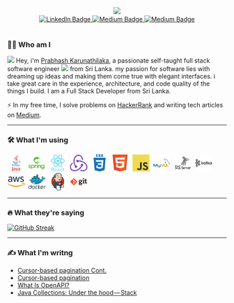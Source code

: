 <div id="header" align="center">
  <img src="https://media.giphy.com/media/M9gbBd9nbDrOTu1Mqx/giphy.gif" width="100"/>
  <div id="badges">
    <a href="https://www.linkedin.com/in/prabhashk">
      <img src="https://img.shields.io/badge/LinkedIn-blue?style=for-the-badge&logo=linkedin&logoColor=white" alt="LinkedIn Badge"/>
    </a>
    <a href="https://medium.com/@prabhash.code">
      <img src="https://img.shields.io/badge/Medium-12100E?style=for-the-badge&logo=medium&logoColor=white" alt="Medium Badge"/>
    </a>
    <a href="https://www.hackerrank.com/prabhash_code">
      <img src="https://img.shields.io/badge/-Hackerrank-2EC866?style=for-the-badge&logo=medium&logoColor=white" alt="Medium Badge"/>
    </a>   
  </div>
  <img src="https://komarev.com/ghpvc/?username=ChathuraPrabhash93&style=flat-square&color=blue" alt=""/>
</div>

### :man_technologist: Who am I
<img src="https://media.giphy.com/media/hvRJCLFzcasrR4ia7z/giphy.gif" width="21px"/> Hey, i'm [Prabhash Karunathilaka](https://www.linkedin.com/in/prabhashk), a passionate self-taught full stack software engineer <img src="https://media.giphy.com/media/WUlplcMpOCEmTGBtBW/giphy.gif" width="30"> from Sri Lanka. my passion for software lies with dreaming up ideas and making them come true with elegant interfaces. i take great care in the experience, architecture, and code quality of the things I build.
I am a Full Stack Developer  from Sri Lanka.

:zap: In my free time, I solve problems on [HackerRank](https://www.hackerrank.com/prabhash_code) and writing tech articles on [Medium](https://medium.com/@prabhash.code).

---

### :hammer_and_wrench: What I'm using 
<div>
  <img src="https://github.com/devicons/devicon/blob/master/icons/java/java-original-wordmark.svg" title="Java" alt="Java" width="40" height="40"/>&nbsp;  
  <img src="https://github.com/devicons/devicon/blob/master/icons/spring/spring-original-wordmark.svg" title="Spring" alt="Spring" width="40" height="40"/>&nbsp;
  <img src="https://github.com/devicons/devicon/blob/master/icons/react/react-original-wordmark.svg" title="React" alt="React" width="40" height="40"/>&nbsp;
  <img src="https://github.com/devicons/devicon/blob/master/icons/redux/redux-original.svg" title="Redux" alt="Redux " width="40" height="40"/>&nbsp;
  <img src="https://github.com/devicons/devicon/blob/master/icons/css3/css3-plain-wordmark.svg"  title="CSS3" alt="CSS" width="40" height="40"/>&nbsp;
  <img src="https://github.com/devicons/devicon/blob/master/icons/html5/html5-original.svg" title="HTML5" alt="HTML" width="40" height="40"/>&nbsp;
  <img src="https://github.com/devicons/devicon/blob/master/icons/javascript/javascript-original.svg" title="JavaScript" alt="JavaScript" width="40" height="40"/>&nbsp;
  <img src="https://github.com/devicons/devicon/blob/master/icons/mysql/mysql-original-wordmark.svg" title="MySQL"  alt="MySQL" width="40" height="40"/>&nbsp;
  <img src="https://github.com/devicons/devicon/blob/master/icons/microsoftsqlserver/microsoftsqlserver-plain-wordmark.svg" title="MSSQL"  alt="MSSQL" width="40" height="40"/>&nbsp;
  <img src="https://github.com/devicons/devicon/blob/master/icons/apachekafka/apachekafka-original-wordmark.svg" title="Kafka" alt="Kafka" width="40" height="40"/>&nbsp;
  <img src="https://github.com/devicons/devicon/blob/master/icons/amazonwebservices/amazonwebservices-original-wordmark.svg" title="AWS" alt="AWS" width="40" height="40"/>&nbsp;
  <img src="https://github.com/devicons/devicon/blob/master/icons/docker/docker-original-wordmark.svg" title="Docker" alt="Docker" width="40" height="40"/>&nbsp;
  <img src="https://github.com/devicons/devicon/blob/master/icons/jenkins/jenkins-original.svg" title="Jenkins" alt="Jenkins" width="40" height="40"/>&nbsp;
  <img src="https://github.com/devicons/devicon/blob/master/icons/git/git-original-wordmark.svg" title="Git" **alt="Git" width="40" height="40"/>&nbsp;
</div>

---

### :fire: What they're saying
[![GitHub Streak](http://github-readme-streak-stats.herokuapp.com?user=ChathuraPrabhash93&theme=dark&background=000000)](https://git.io/streak-stats)

---

### :writing_hand: What I'm writng
<!-- BLOG-POST-LIST:START -->
- [Cursor-based pagination Cont.](https://medium.com/@prabhash.code/cursor-based-pagination-cont-d254ee8ba19f?source=rss-58fa0e413e2e------2)
- [Cursor-based pagination](https://medium.com/@prabhash.code/cursor-based-pagination-fbaf9c1afd96?source=rss-58fa0e413e2e------2)
- [What Is OpenAPI?](https://medium.com/@prabhash.code/what-is-openapi-fbd52debde70?source=rss-58fa0e413e2e------2)
- [Java Collections: Under the hood — Stack](https://medium.com/@prabhash.code/java-collections-under-the-hood-stack-8f9abaa6f7cd?source=rss-58fa0e413e2e------2)
<!-- BLOG-POST-LIST:END -->


<!---
ChathuraPrabhash93/ChathuraPrabhash93 is a ✨ special ✨ repository because its `README.md` (this file) appears on your GitHub profile.
You can click the Preview link to take a look at your changes.
--->
